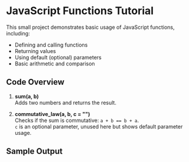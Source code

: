 # JavaScript Functions Tutorial

This small project demonstrates basic usage of JavaScript functions, including:

- Defining and calling functions
- Returning values
- Using default (optional) parameters
- Basic arithmetic and comparison

## Code Overview

1. **sum(a, b)**  
   Adds two numbers and returns the result.

2. **commutative_law(a, b, c = "")**  
   Checks if the sum is commutative: `a + b == b + a`.  
   `c` is an optional parameter, unused here but shows default parameter usage.

## Sample Output

